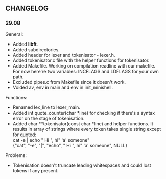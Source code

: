 ## CHANGELOG

### 29.08
General:
- Added **libft**.
- Added subdirectories.
- Added header for lexer and tokenisator - lexer.h.
- Added tokenisator.c file with the helper functions for tokenisator.
- Added Makefile. Working on compilation readline with our makefile.  
For now here're two variables: INCFLAGS and LDFLAGS for your own path.
- Excluded pipes.c from Makefile since it doesn't work.
- Voided av, env in main and env in init_minishell.

Functions:
- Renamed lex\_line to lexer\_main.
- Added int	quote_counter(char *line) for checking if there's a syntax error on the stage of tokenisation.
- Added char \*\*tokenisator(const char \*line) and helper functions. It results in array of strings where every token takes single string except for quoted:  
cat -e | echo "  Hi ", hi"     'a' someone"  
{"cat", "-e", "|", "echo", "  Hi ", hi"     'a' someone", NULL}

Problems:
- Tokenisation doesn't truncate leading whitespaces and could lost tokens if any present.